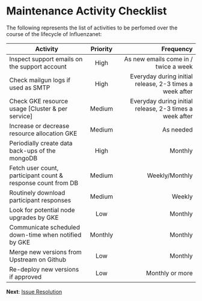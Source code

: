 # Maintenance Activity Checklist


The following represents the list of activities to be perfomed over the course of the lifecycle of Influenzanet:

| Activity      | Priority  | Frequency |
| -------------- | :----------------:| ----------------:|
| Inspect support emails on the support account | High | As new emails come in / twice a week |
| Check mailgun logs if used as SMTP | High | Everyday during initial release, 2-3 times a week after |
| Check GKE resource usage [Cluster & per service] | Medium | Everyday during initial release, 2-3 times a week after |
| Increase or decrease resource allocation GKE | Medium | As needed |
| Periodially create data back-ups of the mongoDB | High | Monthly |
| Fetch user count, participant count & response count from DB | Medium | Weekly/Monthly |
| Routinely download participant responses | Medium | Weekly |
| Look for potential node upgrades by GKE | Low | Monthly |
| Communicate scheduled down-time when notified by GKE | Monthly | Monthly |
| Merge new versions from Upstream on Github | Low | Monthly |
| Re-deploy new versions if approved | Low | Monthly or more |

**Next**: [Issue Resolution](../maintenance/2-issue-resolution.md)